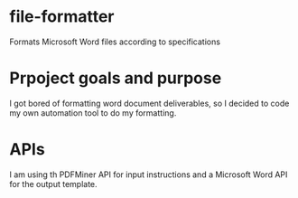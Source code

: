 # file-formatter
Formats Microsoft Word files according to specifications

# Prpoject goals and purpose
I got bored of formatting word document deliverables, so I decided to code my own automation tool to do my formatting.

# APIs
I am using th PDFMiner API for input instructions and a Microsoft Word API for the output template.
